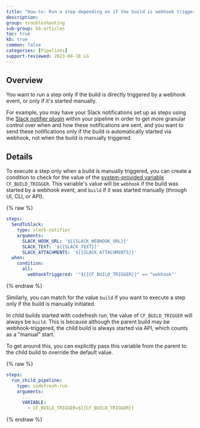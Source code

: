 ```yaml
---
title: "How-to: Run a step depending on if the build is webhook triggered"
description: 
group: troubleshooting
sub-group: kb-articles
toc: true
kb: true
common: false
categories: [Pipelines]
support-reviewed: 2023-04-18 LG
---
```


## Overview

You want to run a step only if the build is directly triggered by a webhook event, or only if it's started manually.

For example, you may have your Slack notifications set up as steps using the [Slack notifier plugin](https://codefresh.io/steps/step/slack-notifier) within your pipeline in order to get more granular control over when and how these notifications are sent, and you want to send these notifications only if the build is automatically started via webhook, not when the build is manually
triggered.

## Details

To execute a step only when a build is manually triggered, you can create a condition to check for the value of the [system-provided variable]({{site.baseurl}}/docs/pipelines/variables/#system-provided-variables) `CF_BUILD_TRIGGER`. This variable's value will be `webhook` if the build was started by a webhook event, and `build` if it was started manually (through UI, CLI, or API).

{% raw %}

```yaml
steps:
  SendToSlack:
    type: slack-notifier
    arguments:
      SLACK_HOOK_URL: '${{SLACK_WEBHOOK_URL}}'
      SLACK_TEXT: '${{SLACK_TEXT}}'
      SLACK_ATTACHMENTS: '${{SLACK_ATTACHMENTS}}'
  when:
    condition:
      all:
        webhookTriggered: '"${{CF_BUILD_TRIGGER}}" == "webhook"'
```

{% endraw %}

Similarly, you can match for the value `build` if you want to execute a step only if the build is manually initiated.

In child builds started with codefresh run, the value of `CF_BUILD_TRIGGER` will always be `build`. This is because although the parent build may be webhook-triggered, the child build is always started via API, which counts as a "manual" start.

To get around this, you can explicitly pass this variable from the parent to the child build to override the default value.

{% raw %}

```yaml
steps:
  run_child_pipeline:
    type: codefresh-run  
    arguments:
      ...
      VARIABLE:
        - CF_BUILD_TRIGGER=${{CF_BUILD_TRIGGER}}
```

{% endraw %}
